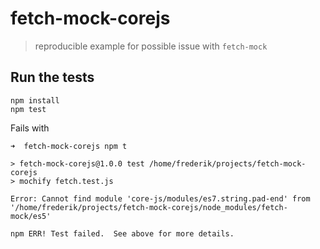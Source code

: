 # fetch-mock-corejs
> reproducible example for possible issue with `fetch-mock`

## Run the tests

```
npm install
npm test
```

Fails with

```
➜  fetch-mock-corejs npm t

> fetch-mock-corejs@1.0.0 test /home/frederik/projects/fetch-mock-corejs
> mochify fetch.test.js

Error: Cannot find module 'core-js/modules/es7.string.pad-end' from '/home/frederik/projects/fetch-mock-corejs/node_modules/fetch-mock/es5'

npm ERR! Test failed.  See above for more details.
```
